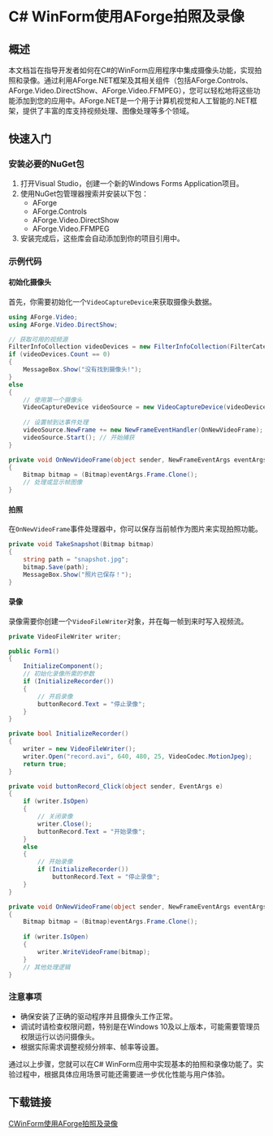 # C# WinForm使用AForge拍照及录像

## 概述

本文档旨在指导开发者如何在C#的WinForm应用程序中集成摄像头功能，实现拍照和录像。通过利用AForge.NET框架及其相关组件（包括AForge.Controls、AForge.Video.DirectShow、AForge.Video.FFMPEG），您可以轻松地将这些功能添加到您的应用中。AForge.NET是一个用于计算机视觉和人工智能的.NET框架，提供了丰富的库支持视频处理、图像处理等多个领域。

## 快速入门

### 安装必要的NuGet包

1. 打开Visual Studio，创建一个新的Windows Forms Application项目。
2. 使用NuGet包管理器搜索并安装以下包：
   - AForge
   - AForge.Controls
   - AForge.Video.DirectShow
   - AForge.Video.FFMPEG
3. 安装完成后，这些库会自动添加到你的项目引用中。

### 示例代码

#### 初始化摄像头

首先，你需要初始化一个`VideoCaptureDevice`来获取摄像头数据。

```csharp
using AForge.Video;
using AForge.Video.DirectShow;

// 获取可用的视频源
FilterInfoCollection videoDevices = new FilterInfoCollection(FilterCategory.VideoInputDevice);
if (videoDevices.Count == 0)
{
    MessageBox.Show("没有找到摄像头!");
}
else
{
    // 使用第一个摄像头
    VideoCaptureDevice videoSource = new VideoCaptureDevice(videoDevices[0].MonikerString);
    
    // 设置帧到达事件处理
    videoSource.NewFrame += new NewFrameEventHandler(OnNewVideoFrame);
    videoSource.Start(); // 开始捕获
}

private void OnNewVideoFrame(object sender, NewFrameEventArgs eventArgs)
{
    Bitmap bitmap = (Bitmap)eventArgs.Frame.Clone();
    // 处理或显示帧图像
}
```

#### 拍照

在`OnNewVideoFrame`事件处理器中，你可以保存当前帧作为图片来实现拍照功能。

```csharp
private void TakeSnapshot(Bitmap bitmap)
{
    string path = "snapshot.jpg";
    bitmap.Save(path);
    MessageBox.Show("照片已保存！");
}
```

#### 录像

录像需要你创建一个`VideoFileWriter`对象，并在每一帧到来时写入视频流。

```csharp
private VideoFileWriter writer;

public Form1()
{
    InitializeComponent();
    // 初始化录像所需的参数
    if (InitializeRecorder())
    {
        // 开启录像
        buttonRecord.Text = "停止录像";
    }
}

private bool InitializeRecorder()
{
    writer = new VideoFileWriter();
    writer.Open("record.avi", 640, 480, 25, VideoCodec.MotionJpeg);
    return true;
}

private void buttonRecord_Click(object sender, EventArgs e)
{
    if (writer.IsOpen)
    {
        // 关闭录像
        writer.Close();
        buttonRecord.Text = "开始录像";
    }
    else
    {
        // 开始录像
        if (InitializeRecorder())
            buttonRecord.Text = "停止录像";
    }
}

private void OnNewVideoFrame(object sender, NewFrameEventArgs eventArgs)
{
    Bitmap bitmap = (Bitmap)eventArgs.Frame.Clone();
    
    if (writer.IsOpen)
    {
        writer.WriteVideoFrame(bitmap);
    }
    // 其他处理逻辑
}
```

### 注意事项

- 确保安装了正确的驱动程序并且摄像头工作正常。
- 调试时请检查权限问题，特别是在Windows 10及以上版本，可能需要管理员权限运行以访问摄像头。
- 根据实际需求调整视频分辨率、帧率等设置。

通过以上步骤，您就可以在C# WinForm应用中实现基本的拍照和录像功能了。实验过程中，根据具体应用场景可能还需要进一步优化性能与用户体验。

## 下载链接

[CWinForm使用AForge拍照及录像](https://pan.quark.cn/s/ebb7d7cf34e8)
